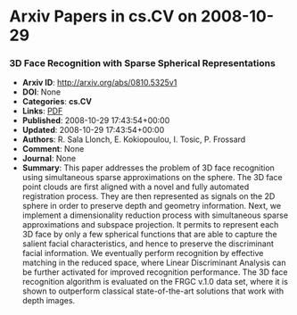 # Arxiv Papers in cs.CV on 2008-10-29
### 3D Face Recognition with Sparse Spherical Representations
- **Arxiv ID**: http://arxiv.org/abs/0810.5325v1
- **DOI**: None
- **Categories**: **cs.CV**
- **Links**: [PDF](http://arxiv.org/pdf/0810.5325v1)
- **Published**: 2008-10-29 17:43:54+00:00
- **Updated**: 2008-10-29 17:43:54+00:00
- **Authors**: R. Sala Llonch, E. Kokiopoulou, I. Tosic, P. Frossard
- **Comment**: None
- **Journal**: None
- **Summary**: This paper addresses the problem of 3D face recognition using simultaneous sparse approximations on the sphere. The 3D face point clouds are first aligned with a novel and fully automated registration process. They are then represented as signals on the 2D sphere in order to preserve depth and geometry information. Next, we implement a dimensionality reduction process with simultaneous sparse approximations and subspace projection. It permits to represent each 3D face by only a few spherical functions that are able to capture the salient facial characteristics, and hence to preserve the discriminant facial information. We eventually perform recognition by effective matching in the reduced space, where Linear Discriminant Analysis can be further activated for improved recognition performance. The 3D face recognition algorithm is evaluated on the FRGC v.1.0 data set, where it is shown to outperform classical state-of-the-art solutions that work with depth images.



